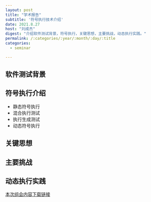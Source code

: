 ```yaml
---
layout: post
title: "学术报告"
subtitle: '符号执行技术介绍'
date: 2021.8.27
host: "刘成杰"
digest: "介绍软件测试背景，符号执行，关键思想，主要挑战，动态执行实践。"
permalink: /:categories/:year/:month/:day/:title
categories:
  - seminar

---
```


## 软件测试背景
## 符号执行介绍
+ 静态符号执行
+ 混合执行测试
+ 执行生成测试
+ 动态符号执行
## 关键思想
## 主要挑战
## 动态执行实践


[本次组会内容下载链接](https://github.com/xxycfhb/pku_exploit_files/blob/main/seminar/%E7%AC%A6%E5%8F%B7%E6%89%A7%E8%A1%8C.pptx)